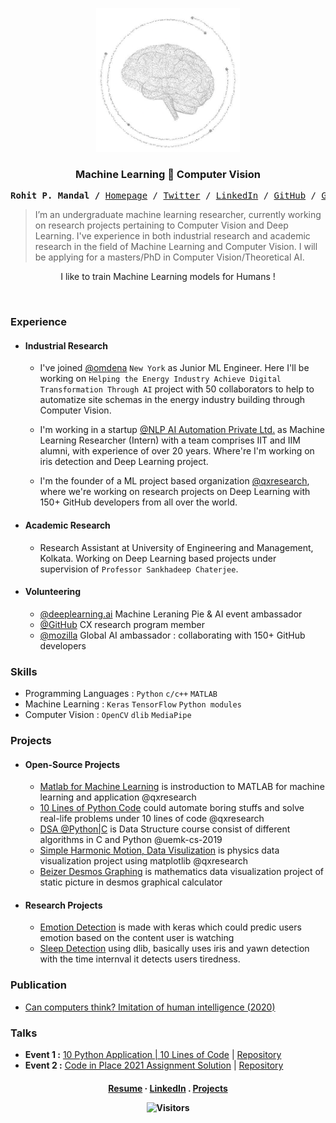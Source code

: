 <p align="center">
  <a href="https://github.com/qxresearchx">
    <img src="https://github.com/xiaowuc2/xiaowuc2/blob/master/source/lgo.png" alt="Logo" width="230" height="230">
  </a>
  <h3 align="center">Machine Learning ​​🗼​ Computer Vision</h3>
</p>

<p align="center">
  
  
  <p><pre align="center">
<strong>Rohit P. Mandal /</strong> <a href="https://xiaowuc2.vercel.app">Homepage</a> / <a href="https://twitter.com/NPRougier">Twitter</a> / <a href="https://linkedin.com/in/xiaowuc2">LinkedIn</a> / <a href="https://github.com/rougier">GitHub</a> / <a href="https://gist.github.com/rougier">Gist</a> / <a href="https://stackoverflow.com/users/3348261/nicolas-rougier">Stackoveflow</a> / <a href="https://www.quora.com/profile/Rohit-Prasan-Mandal">Quora</a> / <a href="https://www.youtube.com/channel/UCX7oe66V8zyFpAJyMfPL9VA">YouTube</a></pre></p>

> I’m an undergraduate machine learning researcher, currently working on research 
> projects pertaining to Computer Vision and Deep Learning.  I've experience in both industrial research and academic research in 
> the field of Machine Learning and Computer Vision.
> I will be applying for a masters/PhD in Computer Vision/Theoretical AI.

<p align="center">I like to train Machine Learning models for Humans !</p>
  
<br>
  
### Experience 
  
* #### Industrial Research
  * I've joined [@omdena](https://omdena.com) `New York` as Junior ML Engineer. Here I'll be working on `Helping the Energy Industry Achieve Digital Transformation Through AI` project with 50 collaborators to help to automatize site schemas in the energy industry building through Computer Vision.
  
  * I'm working in a startup [@NLP AI Automation Private Ltd.](https://www.nlpaia.com/) as Machine Learning Researcher (Intern) with a team comprises IIT and IIM alumni, with experience of over 20 years. Where're I'm working on iris detection and Deep Learning project.

  * I'm the founder of a ML project based organization [@qxresearch](https://qxresearch.github.io), where we're working on research projects on Deep Learning with 150+ GitHub developers from all over the world.
  
 * #### Academic Research
  
    * Research Assistant at University of Engineering and Management, Kolkata. Working on Deep Learning based projects under supervision of `Professor Sankhadeep Chaterjee`.
* #### Volunteering 
    * [@deeplearning.ai](https://www.deeplearning.ai/) Machine Leraning Pie & AI event ambassador 
    * [@GitHub](https://github.com) CX research program member
    * [@mozilla](https://community.mozilla.org/en/groups/qx-research) Global AI ambassador : collaborating with 150+ GitHub developers



### Skills 
  - Programming Languages : `Python` `c/c++` `MATLAB`
  - Machine Learning : `Keras` `TensorFlow` `Python modules`
  - Computer Vision : `OpenCV` `dlib` `MediaPipe` 



### Projects
  - #### Open-Source Projects
  
    - [Matlab for Machine Learning](https://github.com/qxresearchx/matlab-for-machine-leaning) is instroduction to MATLAB for machine learning  and application @qxresearch
    - [10 Lines of Python Code]() could automate boring stuffs and solve real-life problems under 10 lines of code @qxresearch 
    - [DSA @Python|C](https://github.com/UEMK-CS-2019/DSA) is Data Structure course consist of different algorithms in C and Python @uemk-cs-2019
    - [Simple Harmonic Motion, Data Visulization](https://github.com/qxresearch/Simple-Harmonic-Motion) is physics data visualization project using matplotlib @qxresearch
    - [Beizer Desmos Graphing](https://github.com/xiaowuc2/BezierDesmosGraphing) is mathematics data visualization project of static picture in desmos graphical calculator
  
  - #### Research Projects 
    - [Emotion Detection](https://github.com/xiaowuc2/Emotion-Checking-ML-Computer-Vision) is made with keras which could predic users emotion based on the content user is watching
    - [Sleep Detection]() using dlib, basically uses iris and yawn detection with the time internval it detects users tiredness.
  

  
### Publication
  
  - [Can computers think? Imitation of human intelligence (2020)](https://www.researchgate.net/publication/340645375_TITLE_CAN_COMPUTER_THINK_IMITATION_of_HUMAN_INTELLIGENCE)
  

  
### Talks 

- **Event 1 :** [10 Python Application | 10 Lines of Code](https://www.youtube.com/watch?v=B0_0gK_CUpM&list=PLK_zxbpEUfmVPsXnl1wx1s6BD8eBUjuOM) | [Repository](https://github.com/qxresearch/qxresearch-event-1)
- **Event 2 :** [Code in Place 2021 Assignment Solution](https://www.youtube.com/watch?v=5JpVuQNYoho&list=PLK_zxbpEUfmWO7zL7661s8ck4Ly2m0m-m) | [Repository](https://github.com/xiaowuc2/Code-in-Place-2021-Assignment-Solution) 


 <h4 align="center">
    <a href="https://drive.google.com/file/d/1ALxiEOuDepm2v53wvKULA_ScwWMVfX85/view?usp=sharing">Resume</a>
     ·  
    <a href="https://linkedin.com/in/xiaowuc2">LinkedIn</a>
     .
    <a href="https://github.com/xiaowuc2#----cv-----------projects----------email">Projects</a>
</p>
<p align="center">
 <td><img src="https://profile-counter.glitch.me/xiaowuc2/count.svg" alt="Visitors" height="19" /></td>
</p>
